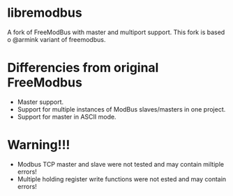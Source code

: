 # libremodbus

A fork of FreeModBus with master and multiport support.
This fork is based o @armink variant of freemodbus.

# Differencies from original FreeModbus
 * Master support.
 * Support for multiple instances of ModBus slaves/masters in one project.
 * Support for master in ASCII mode.

# Warning!!! 
 * Modbus TCP master and slave were not tested and may contain miltiple errors!
 * Multiple holding register write functions were not ested and may contain errors!





